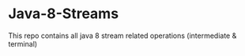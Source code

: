 # Java-8-Streams
This repo contains all java 8 stream related operations (intermediate &amp; terminal)
